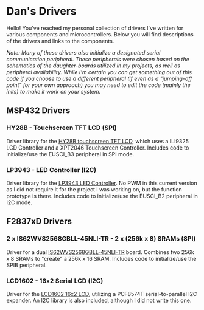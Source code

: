 # Dan's Drivers
Hello! You've reached my personal collection of drivers I've written for various components and microcontrollers. 
Below you will find descriptions of the drivers and links to the components.

*Note: Many of these drivers also initialize a designated serial communication peripheral. These peripherals were chosen based on the schematics of the daughter-boards utilized in my projects, as well as peripheral availability. While I'm certain you can get something out of this code if you choose to use a different peripheral (if even as a "jumping-off point" for your own approach) you may need to edit the code (mainly the inits) to make it work on your system.*

## MSP432 Drivers
### HY28B - Touchscreen TFT LCD (SPI)
Driver library for the [HY28B touchscreen TFT LCD](https://www.hotmcu.com/28-touch-screen-tft-lcd-with-all-interface-p-63.html), which uses a ILI9325 LCD Controller and a XPT2046 Touchscreen Controller. Includes code to initialize/use the EUSCI_B3 peripheral in SPI mode.
### LP3943 - LED Controller (I2C)
Driver library for the [LP3943 LED Controller](https://www.ti.com/product/LP3943). No PWM in this current version as I did not require it for the project I was working on, but the function prototype is there. Includes code to initialize/use the EUSCI_B2 peripheral in I2C mode.

## F2837xD Drivers
### 2 x IS62WVS2568GBLL-45NLI-TR - 2 x (256k x 8) SRAMs (SPI)
Driver for a dual [IS62WVS2568GBLL-45NLI-TR](https://www.mouser.com/ProductDetail/ISSI/IS62WVS2568GBLL-45NLI-TR?qs=F5EMLAvA7IDi1b3lWvG69A%3D%3D) board. Combines two 256k x 8 SRAMs to "create" a 256k x 16 SRAM. Includes code to initialize/use the SPIB peripheral.
### LCD1602 - 16x2 Serial LCD (I2C)
Driver for the [LCD1602 16x2 LCD](https://www.addicore.com/1602-16x2-Character-LCD-with-I2C-backpack-p/156.htm), utilizing a PCF8574T serial-to-parallel I2C expander. An I2C library is also included, although I did not write this one.

